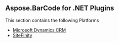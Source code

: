 ## Aspose.BarCode for .NET Plugins

This section contains the following Platforms
* [Microsoft Dynamics CRM](Dynamics%20CRM)
* [SiteFinity](SiteFinity)  
